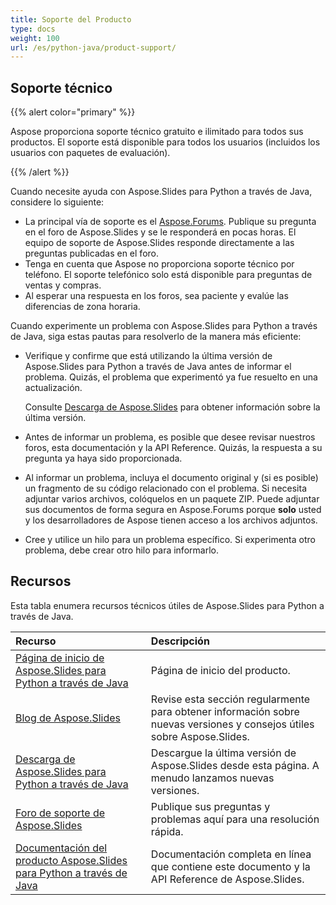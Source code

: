 ```yaml
---
title: Soporte del Producto
type: docs
weight: 100
url: /es/python-java/product-support/
---
```


## **Soporte técnico**
{{% alert color="primary" %}}

Aspose proporciona soporte técnico gratuito e ilimitado para todos sus productos. El soporte está disponible para todos los usuarios (incluidos los usuarios con paquetes de evaluación).

{{% /alert %}} 

Cuando necesite ayuda con Aspose.Slides para Python a través de Java, considere lo siguiente:

- La principal vía de soporte es el [Aspose.Forums](https://forum.aspose.com/c/slides/11). Publique su pregunta en el foro de Aspose.Slides y se le responderá en pocas horas. El equipo de soporte de Aspose.Slides responde directamente a las preguntas publicadas en el foro.
- Tenga en cuenta que Aspose no proporciona soporte técnico por teléfono. El soporte telefónico solo está disponible para preguntas de ventas y compras.
- Al esperar una respuesta en los foros, sea paciente y evalúe las diferencias de zona horaria.


Cuando experimente un problema con Aspose.Slides para Python a través de Java, siga estas pautas para resolverlo de la manera más eficiente:

- Verifique y confirme que está utilizando la última versión de Aspose.Slides para Python a través de Java antes de informar el problema. Quizás, el problema que experimentó ya fue resuelto en una actualización. 

  Consulte [Descarga de Aspose.Slides](https://releases.aspose.com/slides/python-java/) para obtener información sobre la última versión.

- Antes de informar un problema, es posible que desee revisar nuestros foros, esta documentación y la API Reference. Quizás, la respuesta a su pregunta ya haya sido proporcionada. 

- Al informar un problema, incluya el documento original y (si es posible) un fragmento de su código relacionado con el problema. Si necesita adjuntar varios archivos, colóquelos en un paquete ZIP. Puede adjuntar sus documentos de forma segura en Aspose.Forums porque **solo** usted y los desarrolladores de Aspose tienen acceso a los archivos adjuntos.

- Cree y utilice un hilo para un problema específico. Si experimenta otro problema, debe crear otro hilo para informarlo. 

## **Recursos**

Esta tabla enumera recursos técnicos útiles de Aspose.Slides para Python a través de Java.

|**Recurso**|**Descripción**|
| :- | :- |
|[Página de inicio de Aspose.Slides para Python a través de Java](https://products.aspose.com/slides/python-java/)|Página de inicio del producto.|
|[Blog de Aspose.Slides](https://blog.aspose.com/category/slides/)|Revise esta sección regularmente para obtener información sobre nuevas versiones y consejos útiles sobre Aspose.Slides.|
|[Descarga de Aspose.Slides para Python a través de Java](https://releases.aspose.com/slides/python-java/)|Descargue la última versión de Aspose.Slides desde esta página. A menudo lanzamos nuevas versiones.|
|[Foro de soporte de Aspose.Slides](https://forum.aspose.com/c/slides/11)|Publique sus preguntas y problemas aquí para una resolución rápida.|
|[Documentación del producto Aspose.Slides para Python a través de Java](/slides/es/python-java/)|Documentación completa en línea que contiene este documento y la API Reference de Aspose.Slides.|